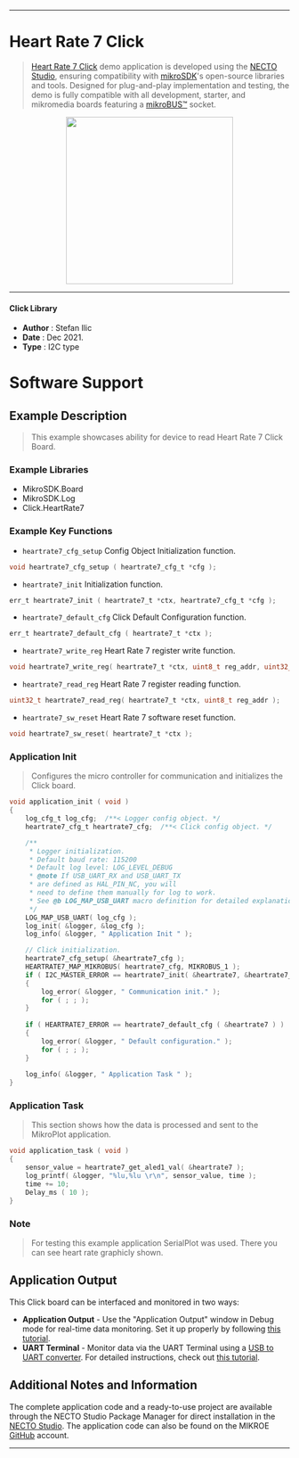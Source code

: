 
---
# Heart Rate 7 Click

> [Heart Rate 7 Click](https://www.mikroe.com/?pid_product=MIKROE-2998) demo application is developed using
the [NECTO Studio](https://www.mikroe.com/necto), ensuring compatibility with [mikroSDK](https://www.mikroe.com/mikrosdk)'s
open-source libraries and tools. Designed for plug-and-play implementation and testing, the demo is fully compatible with
all development, starter, and mikromedia boards featuring a [mikroBUS&trade;](https://www.mikroe.com/mikrobus) socket.

<p align="center">
  <img src="https://www.mikroe.com/?pid_product=MIKROE-2998&image=1" height=300px>
</p>

---

#### Click Library

- **Author**        : Stefan Ilic
- **Date**          : Dec 2021.
- **Type**          : I2C type

# Software Support

## Example Description

> This example showcases ability for device to read Heart Rate 7 Click Board.

### Example Libraries

- MikroSDK.Board
- MikroSDK.Log
- Click.HeartRate7

### Example Key Functions

- `heartrate7_cfg_setup` Config Object Initialization function.
```c
void heartrate7_cfg_setup ( heartrate7_cfg_t *cfg );
```

- `heartrate7_init` Initialization function.
```c
err_t heartrate7_init ( heartrate7_t *ctx, heartrate7_cfg_t *cfg );
```

- `heartrate7_default_cfg` Click Default Configuration function.
```c
err_t heartrate7_default_cfg ( heartrate7_t *ctx );
```

- `heartrate7_write_reg` Heart Rate 7 register write function.
```c
void heartrate7_write_reg( heartrate7_t *ctx, uint8_t reg_addr, uint32_t write_data ); 
```

- `heartrate7_read_reg` Heart Rate 7 register reading function.
```c
uint32_t heartrate7_read_reg( heartrate7_t *ctx, uint8_t reg_addr ); 
```

- `heartrate7_sw_reset` Heart Rate 7 software reset function.
```c
void heartrate7_sw_reset( heartrate7_t *ctx );
```

### Application Init

> Configures the micro controller for communication and initializes the Click board. 

```c
void application_init ( void ) 
{
    log_cfg_t log_cfg;  /**< Logger config object. */
    heartrate7_cfg_t heartrate7_cfg;  /**< Click config object. */

    /** 
     * Logger initialization.
     * Default baud rate: 115200
     * Default log level: LOG_LEVEL_DEBUG
     * @note If USB_UART_RX and USB_UART_TX 
     * are defined as HAL_PIN_NC, you will 
     * need to define them manually for log to work. 
     * See @b LOG_MAP_USB_UART macro definition for detailed explanation.
     */
    LOG_MAP_USB_UART( log_cfg );
    log_init( &logger, &log_cfg );
    log_info( &logger, " Application Init " );

    // Click initialization.
    heartrate7_cfg_setup( &heartrate7_cfg );
    HEARTRATE7_MAP_MIKROBUS( heartrate7_cfg, MIKROBUS_1 );
    if ( I2C_MASTER_ERROR == heartrate7_init( &heartrate7, &heartrate7_cfg ) ) 
    {
        log_error( &logger, " Communication init." );
        for ( ; ; );
    }
    
    if ( HEARTRATE7_ERROR == heartrate7_default_cfg ( &heartrate7 ) )
    {
        log_error( &logger, " Default configuration." );
        for ( ; ; );
    }
    
    log_info( &logger, " Application Task " );
}
```

### Application Task

> This section shows how the data is processed and sent to the MikroPlot application.

```c
void application_task ( void ) 
{
    sensor_value = heartrate7_get_aled1_val( &heartrate7 );
    log_printf( &logger, "%lu,%lu \r\n", sensor_value, time );
    time += 10;
    Delay_ms ( 10 );
}
```

### Note

> For testing this example application SerialPlot was used. 
> There you can see heart rate graphicly shown.

## Application Output

This Click board can be interfaced and monitored in two ways:
- **Application Output** - Use the "Application Output" window in Debug mode for real-time data monitoring.
Set it up properly by following [this tutorial](https://www.youtube.com/watch?v=ta5yyk1Woy4).
- **UART Terminal** - Monitor data via the UART Terminal using
a [USB to UART converter](https://www.mikroe.com/click/interface/usb?interface*=uart,uart). For detailed instructions,
check out [this tutorial](https://help.mikroe.com/necto/v2/Getting%20Started/Tools/UARTTerminalTool).

## Additional Notes and Information

The complete application code and a ready-to-use project are available through the NECTO Studio Package Manager for 
direct installation in the [NECTO Studio](https://www.mikroe.com/necto). The application code can also be found on
the MIKROE [GitHub](https://github.com/MikroElektronika/mikrosdk_click_v2) account.

---
